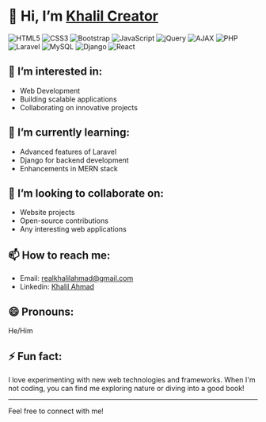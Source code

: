 # 👋 Hi, I’m [Khalil Creator](https://github.com/khalilcreator)

![HTML5](https://img.shields.io/badge/HTML5-E34F26?style=flat&logo=html5&logoColor=white)
![CSS3](https://img.shields.io/badge/CSS3-1572B6?style=flat&logo=css3&logoColor=white)
![Bootstrap](https://img.shields.io/badge/Bootstrap-563D7C?style=flat&logo=bootstrap&logoColor=white)
![JavaScript](https://img.shields.io/badge/JavaScript-F7DF1E?style=flat&logo=javascript&logoColor=black) 
![jQuery](https://img.shields.io/badge/jQuery-0769AD?style=flat&logo=jquery&logoColor=white)
![AJAX](https://img.shields.io/badge/AJAX-003DA5?style=flat&logo=ajax&logoColor=white)
![PHP](https://img.shields.io/badge/PHP-777BB4?style=flat&logo=php&logoColor=white)
![Laravel](https://img.shields.io/badge/Laravel-EF3E00?style=flat&logo=laravel&logoColor=white)
![MySQL](https://img.shields.io/badge/MySQL-005C84?style=flat&logo=mysql&logoColor=white)
![Django](https://img.shields.io/badge/Django-092E20?style=flat&logo=django&logoColor=green)
![React](https://img.shields.io/badge/React-61DAFB?style=flat&logo=react&logoColor=black)

## 👀 I’m interested in:
- Web Development
- Building scalable applications
- Collaborating on innovative projects

## 🌱 I’m currently learning:
- Advanced features of Laravel
- Django for backend development
- Enhancements in MERN stack

## 💞️ I’m looking to collaborate on:
- Website projects
- Open-source contributions
- Any interesting web applications

## 📫 How to reach me:
- Email: [realkhalilahmad@gmail.com](mailto:realkhalilahmad@gmail.com)
- Linkedin: [Khalil Ahmad](https://www.linkedin.com/in/khalil-ahmad-19a2a5257/)

## 😄 Pronouns: 
He/Him

## ⚡ Fun fact:
I love experimenting with new web technologies and frameworks. When I'm not coding, you can find me exploring nature or diving into a good book!

---

Feel free to connect with me!
